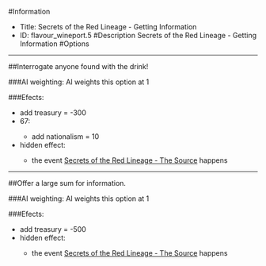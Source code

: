 #Information
 - Title: Secrets of the Red Lineage - Getting Information
 - ID: flavour_wineport.5
#Description
Secrets of the Red Lineage - Getting Information
#Options

___
##Interrogate anyone found with the drink!

###AI weighting:
AI weights this option at 1


###Efects:<ul><li>add treasury = -300</li><li>67:</li><ul><li>add nationalism = 10</li></ul><li>hidden effect:</li><ul><li>the event [Secrets of the Red Lineage - The Source](../events/secrets_of_the_red_lineage_the_source.md) happens</li></ul></ul>

___
##Offer a large sum for information.

###AI weighting:
AI weights this option at 1


###Efects:<ul><li>add treasury = -500</li><li>hidden effect:</li><ul><li>the event [Secrets of the Red Lineage - The Source](../events/secrets_of_the_red_lineage_the_source.md) happens</li></ul></ul>
